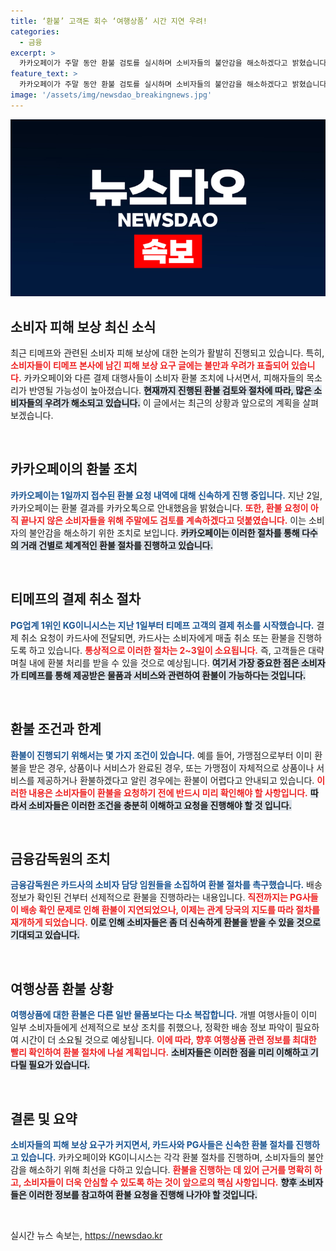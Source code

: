 ```yaml
---
title: ‘환불’ 고객돈 회수 ‘여행상품’ 시간 지연 우려!
categories:
  - 금융
excerpt: >
  카카오페이가 주말 동안 환불 검토를 실시하며 소비자들의 불안감을 해소하겠다고 밝혔습니다. 티메프의 일반 물품 환불 절차가 가속화되고 있지만, 여행 상품은 배송 정보 확인이 지연되고 있어 환불이 느려질 것으로 예상됩니다.
feature_text: >
  카카오페이가 주말 동안 환불 검토를 실시하며 소비자들의 불안감을 해소하겠다고 밝혔습니다. 티메프의 일반 물품 환불 절차가 가속화되고 있지만, 여행 상품은 배송 정보 확인이 지연되고 있어 환불이 느려질 것으로 예상됩니다.
image: '/assets/img/newsdao_breakingnews.jpg'
---
```


<p><img src="/assets/img/newsdao_breakingnews.jpg" alt="flaretime 속보" /></p>

<h2 data-ke-size="size26">소비자 피해 보상 최신 소식</h2>

<p data-ke-size="size16">최근 티메프와 관련된 소비자 피해 보상에 대한 논의가 활발히 진행되고 있습니다. 특히, <b><span style="color: #ee2323;">소비자들이 티메프 본사에 남긴 피해 보상 요구 글에는 불만과 우려가 표출되어 있습니다.</span></b> 카카오페이와 다른 결제 대행사들이 소비자 환불 조치에 나서면서, 피해자들의 목소리가 반영될 가능성이 높아졌습니다. <b><span style="background-color: #21538527;">현재까지 진행된 환불 검토와 절차에 따라, 많은 소비자들의 우려가 해소되고 있습니다.</span></b> 이 글에서는 최근의 상황과 앞으로의 계획을 살펴보겠습니다.</p>

<p data-ke-size="size16">&nbsp;</p>

<h2 data-ke-size="size26">카카오페이의 환불 조치</h2>

<p data-ke-size="size16"><b><span style="color: #1a5490;">카카오페이는 1일까지 접수된 환불 요청 내역에 대해 신속하게 진행 중입니다.</span></b> 지난 2일, 카카오페이는 환불 결과를 카카오톡으로 안내했음을 밝혔습니다. <b><span style="color: #ee2323;">또한, 환불 요청이 아직 끝나지 않은 소비자들을 위해 주말에도 검토를 계속하겠다고 덧붙였습니다.</span></b> 이는 소비자의 불안감을 해소하기 위한 조치로 보입니다. <b><span style="background-color: #21538527;">카카오페이는 이러한 절차를 통해 다수의 거래 건별로 체계적인 환불 절차를 진행하고 있습니다.</span></b></p>

<p data-ke-size="size16">&nbsp;</p>

<h2 data-ke-size="size26">티메프의 결제 취소 절차</h2>

<p data-ke-size="size16"><b><span style="color: #1a5490;">PG업계 1위인 KG이니시스는 지난 1일부터 티메프 고객의 결제 취소를 시작했습니다.</span></b> 결제 취소 요청이 카드사에 전달되면, 카드사는 소비자에게 매출 취소 또는 환불을 진행하도록 하고 있습니다. <b><span style="color: #ee2323;">통상적으로 이러한 절차는 2~3일이 소요됩니다.</span></b> 즉, 고객들은 대략 며칠 내에 환불 처리를 받을 수 있을 것으로 예상됩니다. <b><span style="background-color: #21538527;">여기서 가장 중요한 점은 소비자가 티메프를 통해 제공받은 물품과 서비스와 관련하여 환불이 가능하다는 것입니다.</span></b></p>

<p data-ke-size="size16">&nbsp;</p>

<h2 data-ke-size="size26">환불 조건과 한계</h2>

<p data-ke-size="size16"><b><span style="color: #1a5490;">환불이 진행되기 위해서는 몇 가지 조건이 있습니다.</span></b> 예를 들어, 가맹점으로부터 이미 환불을 받은 경우, 상품이나 서비스가 완료된 경우, 또는 가맹점이 자체적으로 상품이나 서비스를 제공하거나 환불하겠다고 알린 경우에는 환불이 어렵다고 안내되고 있습니다. <b><span style="color: #ee2323;">이러한 내용은 소비자들이 환불을 요청하기 전에 반드시 미리 확인해야 할 사항입니다.</span></b> <b><span style="background-color: #21538527;">따라서 소비자들은 이러한 조건을 충분히 이해하고 요청을 진행해야 할 것 입니다.</span></b></p>

<p data-ke-size="size16">&nbsp;</p>

<h2 data-ke-size="size26">금융감독원의 조치</h2>

<p data-ke-size="size16"><b><span style="color: #1a5490;">금융감독원은 카드사의 소비자 담당 임원들을 소집하여 환불 절차를 촉구했습니다.</span></b> 배송 정보가 확인된 건부터 선제적으로 환불을 진행하라는 내용입니다. <b><span style="color: #ee2323;">직전까지는 PG사들이 배송 확인 문제로 인해 환불이 지연되었으나, 이제는 관계 당국의 지도를 따라 절차를 재개하게 되었습니다.</span></b> <b><span style="background-color: #21538527;">이로 인해 소비자들은 좀 더 신속하게 환불을 받을 수 있을 것으로 기대되고 있습니다.</span></b></p>

<p data-ke-size="size16">&nbsp;</p>

<h2 data-ke-size="size26">여행상품 환불 상황</h2>

<p data-ke-size="size16"><b><span style="color: #1a5490;">여행상품에 대한 환불은 다른 일반 물품보다는 다소 복잡합니다.</span></b> 개별 여행사들이 이미 일부 소비자들에게 선제적으로 보상 조치를 취했으나, 정확한 배송 정보 파악이 필요하여 시간이 더 소요될 것으로 예상됩니다. <b><span style="color: #ee2323;">이에 따라, 향후 여행상품 관련 정보를 최대한 빨리 확인하여 환불 절차에 나설 계획입니다.</span></b> <b><span style="background-color: #21538527;">소비자들은 이러한 점을 미리 이해하고 기다릴 필요가 있습니다.</span></b></p>

<p data-ke-size="size16">&nbsp;</p>

<h2 data-ke-size="size26">결론 및 요약</h2>

<p data-ke-size="size16"><b><span style="color: #1a5490;">소비자들의 피해 보상 요구가 커지면서, 카드사와 PG사들은 신속한 환불 절차를 진행하고 있습니다.</span></b> 카카오페이와 KG이니시스는 각각 환불 절차를 진행하며, 소비자들의 불안감을 해소하기 위해 최선을 다하고 있습니다. <b><span style="color: #ee2323;">환불을 진행하는 데 있어 근거를 명확히 하고, 소비자들이 더욱 안심할 수 있도록 하는 것이 앞으로의 핵심 사항입니다.</span></b> <b><span style="background-color: #21538527;">향후 소비자들은 이러한 정보를 참고하여 환불 요청을 진행해 나가야 할 것입니다.</span></b></p>

<p data-ke-size="size16">&nbsp;</p>
실시간 뉴스 속보는, <a href="https://newsdao.kr" rel="dofollow">https://newsdao.kr</a>


